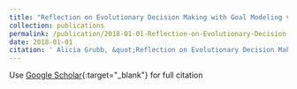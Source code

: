 ```yaml
---
title: "Reflection on Evolutionary Decision Making with Goal Modeling via Empirical Studies"
collection: publications
permalink: /publication/2018-01-01-Reflection-on-Evolutionary-Decision-Making-with-Goal-Modeling-via-Empirical-Studies
date: 2018-01-01
citation: ' Alicia Grubb, &quot;Reflection on Evolutionary Decision Making with Goal Modeling via Empirical Studies.&quot;, 2018.'
---
```

Use [Google Scholar](https://scholar.google.com/scholar?q=Reflection+on+Evolutionary+Decision+Making+with+Goal+Modeling+via+Empirical+Studies){:target="_blank"} for full citation